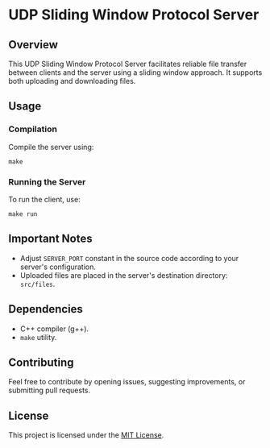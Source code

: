 # UDP Sliding Window Protocol Server

## Overview

This UDP Sliding Window Protocol Server facilitates reliable file transfer between clients and the server using a sliding window approach. It supports both uploading and downloading files.

## Usage

### Compilation

Compile the server using:
```
make
```

### Running the Server

To run the client, use:
```
make run
```

## Important Notes

- Adjust `SERVER_PORT` constant in the source code according to your server's configuration.
- Uploaded files are placed in the server's destination directory: `src/files`.

## Dependencies

- C++ compiler (g++).
- `make` utility.

## Contributing

Feel free to contribute by opening issues, suggesting improvements, or submitting pull requests.

## License

This project is licensed under the [MIT License](LICENSE).
